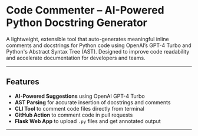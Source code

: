 # Code Commenter – AI-Powered Python Docstring Generator

A lightweight, extensible tool that auto-generates meaningful inline comments and docstrings for Python code using OpenAI’s GPT-4 Turbo and Python's Abstract Syntax Tree (AST). Designed to improve code readability and accelerate documentation for developers and teams.

---

## Features

- **AI-Powered Suggestions** using OpenAI GPT-4 Turbo
- **AST Parsing** for accurate insertion of docstrings and comments
- **CLI Tool** to comment code files directly from terminal
- **GitHub Action** to comment code in pull requests
- **Flask Web App** to upload `.py` files and get annotated output

---
